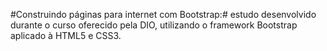 #Construindo páginas para internet com Bootstrap:#
estudo desenvolvido durante o curso oferecido pela DIO, utilizando o framework Bootstrap aplicado à HTML5 e CSS3.
